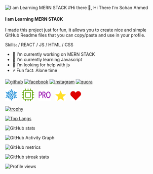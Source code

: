 

![I am Learning MERN STACK](https://scontent.fdac1-1.fna.fbcdn.net/v/t1.6435-9/p720x720/170736945_1138281266644596_3422375108611265877_n.jpg?_nc_cat=100&ccb=1-5&_nc_sid=e3f864&_nc_ohc=krNZQoXCroYAX8draCL&_nc_ht=scontent.fdac1-1.fna&oh=42bcf4390e530555ed9584b7a3116d2e&oe=616255B8)
#Hi there 👋, Hi There  I'm Sohan  Ahmed
#### I am Learning MERN STACK


I made this project just for fun, it allows you to create nice and simple GitHub Readme files that you can copy/paste and use in your profile.

Skills:  / REACT / JS / HTML / CSS

- 🔭 I’m currently working on MERN STACK 
- 🌱 I’m currently learning Javascript 
- 🤔 I’m looking for help with js 
- ⚡ Fun fact: Alone time 


[<img src='https://cdn.jsdelivr.net/npm/simple-icons@3.0.1/icons/github.svg' alt='github' height='40'>](https://github.com/asohan-ahmed)  [<img src='https://cdn.jsdelivr.net/npm/simple-icons@3.0.1/icons/facebook.svg' alt='facebook' height='40'>](https://www.facebook.com/ibrahimhate)  [<img src='https://cdn.jsdelivr.net/npm/simple-icons@3.0.1/icons/instagram.svg' alt='instagram' height='40'>](https://www.instagram.com/imsohanahmed/)  [<img src='https://cdn.jsdelivr.net/npm/simple-icons@3.0.1/icons/quora.svg' alt='quora' height='40'>](Md-Kalil-1-1)  

<a href='https://archiveprogram.github.com/'><img src='https://raw.githubusercontent.com/acervenky/animated-github-badges/master/assets/acbadge.gif' width='40' height='40'></a> <a href='https://docs.github.com/en/developers'><img src='https://raw.githubusercontent.com/acervenky/animated-github-badges/master/assets/devbadge.gif' width='40' height='40'></a> <a href='https://github.com/pricing'><img src='https://raw.githubusercontent.com/acervenky/animated-github-badges/master/assets/pro.gif' width='40' height='40'></a> <a href='https://stars.github.com/'><img src='https://raw.githubusercontent.com/acervenky/animated-github-badges/master/assets/starbadge.gif' width='35' height='35'></a> <a href='https://docs.github.com/en/github/supporting-the-open-source-community-with-github-sponsors'><img src='https://raw.githubusercontent.com/acervenky/animated-github-badges/master/assets/sponsorbadge.gif' width='35' height='35'></a> 

[![trophy](https://github-profile-trophy.vercel.app/?username=asohan-ahmed)](https://github.com/ryo-ma/github-profile-trophy)

[![Top Langs](https://github-readme-stats.vercel.app/api/top-langs/?username=asohan-ahmed)](https://github.com/anuraghazra/github-readme-stats)

![GitHub stats](https://github-readme-stats.vercel.app/api?username=asohan-ahmed&show_icons=true)  

![GitHub Activity Graph](https://activity-graph.herokuapp.com/graph?username=asohan-ahmed)  

![GitHub metrics](https://metrics.lecoq.io/asohan-ahmed)  

![GitHub streak stats](https://github-readme-streak-stats.herokuapp.com/?user=asohan-ahmed)  

![Profile views](https://gpvc.arturio.dev/asohan-ahmed)  
